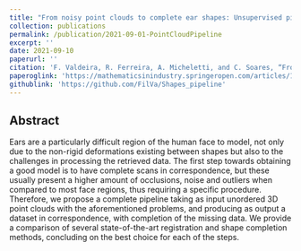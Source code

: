```yaml
---
title: "From noisy point clouds to complete ear shapes: Unsupervised pipeline"
collection: publications
permalink: /publication/2021-09-01-PointCloudPipeline
excerpt: ''
date: 2021-09-10
paperurl: ''
citation: 'F. Valdeira, R. Ferreira, A. Micheletti, and C. Soares, “From noisy point clouds to complete ear shapes: Unsupervised pipeline,” <i>IEEE Access</i>, vol. 9, pp. 127720–127734, Sep. 2021'
paperoglink: 'https://mathematicsinindustry.springeropen.com/articles/10.1186/s13362-022-00130-1'
githublink: 'https://github.com/FilVa/Shapes_pipeline'
---
```


Abstract 
--------

Ears are a particularly difficult region of the human face to model, not only due to the non-rigid deformations existing between shapes but also to the challenges in processing the retrieved data. The first step towards obtaining a good model is to have complete scans in correspondence, but these usually present a higher amount of occlusions, noise and outliers when compared to most face regions, thus requiring a specific procedure. Therefore, we propose a complete pipeline taking as input unordered 3D point clouds with the aforementioned problems, and producing as output a dataset in correspondence, with completion of the missing data. We provide a comparison of several state-of-the-art registration and shape completion methods, concluding on the best choice for each of the steps.